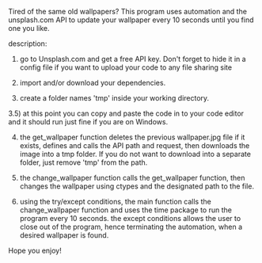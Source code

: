 Tired of the same old wallpapers? This program uses automation and the unsplash.com API to update your wallpaper every 10 seconds until you find one you like. 

description:

1) go to Unsplash.com and get a free API key. Don't forget to hide it in a config file if you want to upload your code to any file sharing site

2) import and/or download your dependencies.

3) create a folder names 'tmp' inside your working directory.

3.5) at this point you can copy and paste the code in to your code editor and it should run just fine if you are on Windows.

4) the get_wallpaper function deletes the previous wallpaper.jpg file if it exists, defines and calls the API path and request, then downloads the image into a tmp folder. If you do not want to download into a separate folder, just remove 'tmp' from the path.

5) the change_wallpaper function calls the get_wallpaper function, then changes the wallpaper using ctypes and the designated path to the file. 

6) using the try/except conditions, the main function calls the change_wallpaper function and uses the time package to run the program every 10 seconds. the except conditions allows the user to close out of the program, hence terminating the automation, when a desired wallpaper is found.

Hope you enjoy!